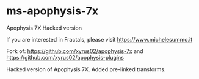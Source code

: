 # ms-apophysis-7x
Apophysis 7X Hacked version

If you are interested in Fractals, please visit https://www.michelesummo.it

Fork of: https://github.com/xyrus02/apophysis-7x and https://github.com/xyrus02/apophysis-plugins

Hacked version of Apophysis 7X. Added pre-linked transforms.